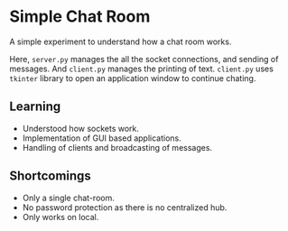 # Simple Chat Room

A simple experiment to understand how a chat room works.

Here, `server.py` manages the all the socket connections, and sending of messages. And  `client.py` manages the printing of text. 
`client.py` uses `tkinter` library to open an application window to continue chating.

## Learning

* Understood how sockets work.
* Implementation of GUI based applications.
* Handling of clients and broadcasting of messages.

## Shortcomings

* Only a single chat-room.
* No password protection as there is no centralized hub.
* Only works on local.
